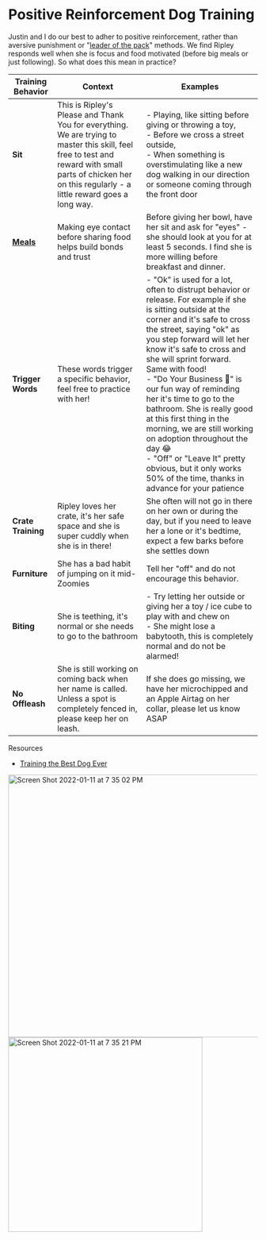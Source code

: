 # Positive Reinforcement Dog Training 
Justin and I do our best to adher to positive reinforcement, rather than aversive punishment or "[leader of the pack](https://todaysveterinarypractice.com/on-your-best-behavior-moving-beyond-leader-of-the-pack/)" methods. We find Ripley responds well when she is focus and food motivated (before big meals or just following). So what does this mean in practice? 

Training Behavior | Context | Examples | 
| ---- | ---- | ---- | 
| **Sit** | This is Ripley's Please and Thank You for everything. We are trying to master this skill, feel free to test and reward with small parts of chicken her on this regularly - a little reward goes a long way. | - Playing, like sitting before giving or throwing a toy, <br> - Before we cross a street outside, <br> - When something is overstimulating like a new dog walking in our direction or someone coming through the front door
| **[Meals](https://github.com/KristinaMarie/RipleyJean/blob/main/Food.md)** | Making eye contact before sharing food helps build bonds and trust | Before giving her bowl, have her sit and ask for "eyes" - she should look at you for at least 5 seconds. I find she is more willing before breakfast and dinner. |
| **Trigger Words** | These words trigger a specific behavior, feel free to practice with her! | - "Ok" is used for a lot, often to distrupt behavior or release. For example if she is sitting outside at the corner and it's safe to cross the street, saying "ok" as you step forward will let her know it's safe to cross and she will sprint forward. Same with food! <br> - "Do Your Business 💩" is our fun way of reminding her it's time to go to the bathroom. She is really good at this first thing in the morning, we are still working on adoption throughout the day 😂 <br> - "Off" or "Leave It" pretty obvious, but it only works 50% of the time, thanks in advance for your patience | 
| **Crate Training** | Ripley loves her crate, it's her safe space and she is super cuddly when she is in there! | She often will not go in there on her own or during the day, but if you need to leave her a lone or it's bedtime, expect a few barks before she settles down | 
| **Furniture** | She has a bad habit of jumping on it mid-Zoomies | Tell her "off" and do not encourage this behavior. | 
| **Biting** | She is teething, it's normal or she needs to go to the bathroom | - Try letting her outside or giving her a toy / ice cube to play with and chew on <br> - She might lose a babytooth, this is completely normal and do not be alarmed! | 
| **No Offleash** | She is still working on coming back when her name is called. Unless a spot is completely fenced in, please keep her on leash. | If she does go missing, we have her microchipped and an Apple Airtag on her collar, please let us know ASAP |    

Resources 
- [Training the Best Dog Ever](https://www.amazon.com/Training-Best-Dog-Ever-Reinforcement/dp/0761168850/ref=asc_df_0761168850/?tag=hyprod-20&linkCode=df0&hvadid=343221079596&hvpos=&hvnetw=g&hvrand=3367567674931910474&hvpone=&hvptwo=&hvqmt=&hvdev=c&hvdvcmdl=&hvlocint=&hvlocphy=9061273&hvtargid=pla-432158882776&psc=1&tag=&ref=&adgrpid=67797265903&hvpone=&hvptwo=&hvadid=343221079596&hvpos=&hvnetw=g&hvrand=3367567674931910474&hvqmt=&hvdev=c&hvdvcmdl=&hvlocint=&hvlocphy=9061273&hvtargid=pla-432158882776) 

<img width="529" alt="Screen Shot 2022-01-11 at 7 35 02 PM" src="https://user-images.githubusercontent.com/16786768/149059368-baac938f-3ca3-4775-8c73-f115ddf7c9ff.png">

<img width="392" alt="Screen Shot 2022-01-11 at 7 35 21 PM" src="https://user-images.githubusercontent.com/16786768/149059391-b89dab3c-14e8-423c-b030-66c1c7078bac.png">
